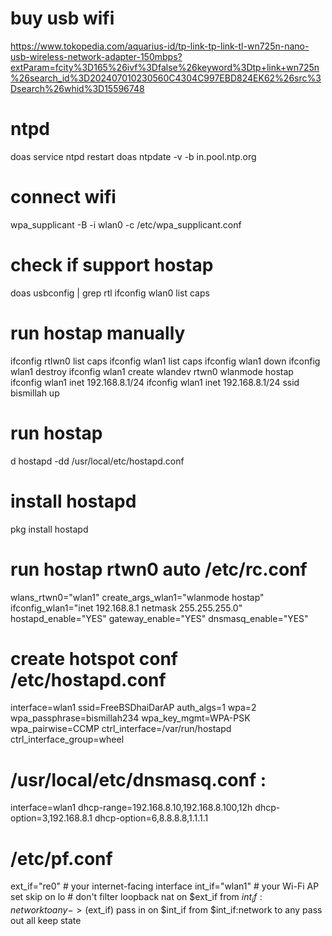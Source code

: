 # buy usb wifi
https://www.tokopedia.com/aquarius-id/tp-link-tp-link-tl-wn725n-nano-usb-wireless-network-adapter-150mbps?extParam=fcity%3D165%26ivf%3Dfalse%26keyword%3Dtp+link+wn725n%26search_id%3D202407010230560C4304C997EBD824EK62%26src%3Dsearch%26whid%3D15596748

# ntpd
doas service ntpd restart
doas ntpdate -v -b in.pool.ntp.org

# connect wifi
wpa_supplicant -B -i wlan0 -c /etc/wpa_supplicant.conf 

# check if support hostap
doas usbconfig | grep rtl
ifconfig wlan0 list caps

# run hostap manually
ifconfig rtlwn0 list caps
ifconfig wlan1 list caps
ifconfig wlan1 down
ifconfig wlan1 destroy
ifconfig wlan1 create wlandev rtwn0 wlanmode hostap
ifconfig wlan1 inet 192.168.8.1/24
ifconfig wlan1 inet 192.168.8.1/24 ssid bismillah up

# run hostap
d hostapd -dd /usr/local/etc/hostapd.conf

# install hostapd
pkg install hostapd

# run hostap rtwn0 auto /etc/rc.conf
wlans_rtwn0="wlan1"
create_args_wlan1="wlanmode hostap"
ifconfig_wlan1="inet 192.168.8.1 netmask 255.255.255.0"
hostapd_enable="YES"
gateway_enable="YES"
dnsmasq_enable="YES"

# create hotspot conf /etc/hostapd.conf
interface=wlan1
ssid=FreeBSDhaiDarAP
auth_algs=1
wpa=2
wpa_passphrase=bismillah234
wpa_key_mgmt=WPA-PSK
wpa_pairwise=CCMP
ctrl_interface=/var/run/hostapd
ctrl_interface_group=wheel

# /usr/local/etc/dnsmasq.conf :
interface=wlan1
dhcp-range=192.168.8.10,192.168.8.100,12h
dhcp-option=3,192.168.8.1
dhcp-option=6,8.8.8.8,1.1.1.1


# /etc/pf.conf
ext_if="re0"        # your internet-facing interface
int_if="wlan1"      # your Wi-Fi AP
set skip on lo      # don't filter loopback
nat on $ext_if from $int_if:network to any -> ($ext_if)
pass in on $int_if from $int_if:network to any
pass out all keep state

